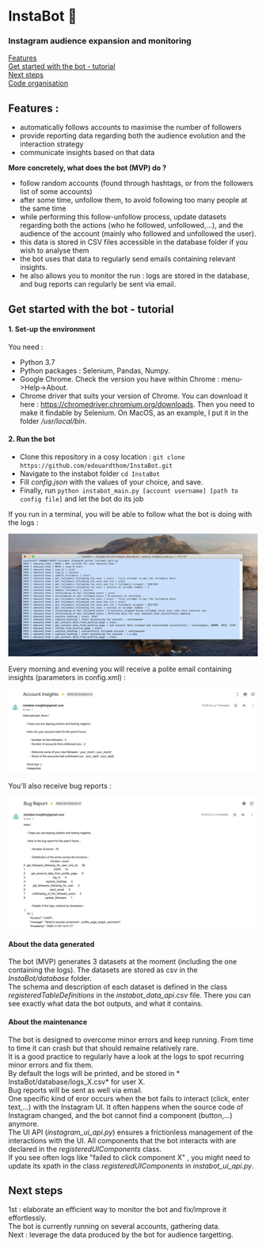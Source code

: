 # InstaBot 🤖  
    
### Instagram audience expansion and monitoring  
  
[Features](#part1)  
[Get started with the bot - tutorial](#part2)  
[Next steps](#part3)  
[Code organisation](#part4)   
   
## Features :  
* automatically follows accounts to maximise the number of followers 
* provide reporting data regarding both the audience evolution and the interaction strategy 
* communicate insights based on that data  
   
**More concretely, what does the bot (MVP) do ?**  
* follow random accounts (found through hashtags, or from the followers list of some accounts)   
* after some time, unfollow them, to avoid following too many people at the same time
* while performing this follow-unfollow process, update datasets regarding both the actions (who he followed, unfollowed,...), and the audience of the account (mainly who followed and unfollowed the user).  
* this data is stored in CSV files accessible in the database folder if you wish to analyse them  
* the bot uses that data to regularly send emails containing relevant insights.  
* he also allows you to monitor the run : logs are stored in the database, and bug reports can regularly be sent via email.  
    
## Get started with the bot - tutorial  
#### 1. Set-up the environment 
You need :  
* Python 3.7
* Python packages : Selenium, Pandas, Numpy.  
* Google Chrome. Check the version you have within Chrome : menu->Help->About.
* Chrome driver that suits your version of Chrome. You can download it here : https://chromedriver.chromium.org/downloads. Then you need to make it findable by Selenium. On MacOS, as an example, I put it in the folder */usr/local/bin*.  
#### 2. Run the bot
* Clone this repository in a cosy location : `git clone https://github.com/edouardthom/InstaBot.git`
* Navigate to the instabot folder `cd InstaBot`  
* Fill *config.json* with the values of your choice, and save.  
* Finally, run `python instabot_main.py [account username] [path to config file]` and let the bot do its job      
  
If you run in a terminal, you will be able to follow what the bot is doing with the logs :  
  
![Alt text](/documentation/screenshot_terminal.png?raw=true)  
  
Every morning and evening you will receive a polite email containing insights (parameters in config.xml) :  

![Alt text](/documentation/screenshot_insights_email.png?raw=true)   
  
You'll also receive bug reports :  

![Alt text](/documentation/screenshot_bug_report.png?raw=true)  
   
#### About the data generated  
The bot (MVP) generates 3 datasets at the moment (including the one containing the logs).
The datasets are stored as csv in the *InstaBot/database* folder.  
The schema and description of each dataset is defined in the class *registeredTableDefinitions* in the *instabot_data_api.csv* file. There you can see exactly what data the bot outputs, and what it contains.
#### About the maintenance  
The bot is designed to overcome minor errors and keep running. From time to time it can crash but that should remaine relatively rare.    
It is a good practice to regularly have a look at the logs to spot recurring minor errors and fix them.  
By default the logs will be printed, and be stored in * InstaBot/database/logs_X.csv* for user X.  
Bug reports will be sent as well via email.  
One specific kind of eror occurs when the bot fails to interact (click, enter text,...) with the Instagram UI. It often happens when the source code of Instagram changed, and the bot cannot find a component (button,...) anymore.  
The UI API (*instagram_ui_api.py*) ensures a frictionless management of the interactions with the UI. All components that the bot interacts with are declared in the *registeredUIComponents* class.  
If you see often logs like "failed to click component X" , you might need to update its xpath in the class *registeredUIComponents* in *instabot_ui_api.py*.
   
## Next steps  
1st : elaborate an efficient way to monitor the bot and fix/improve it effortlessly.  
The bot is currently running on several accounts, gathering data.   
Next : leverage the data produced by the bot for audience targetting.  